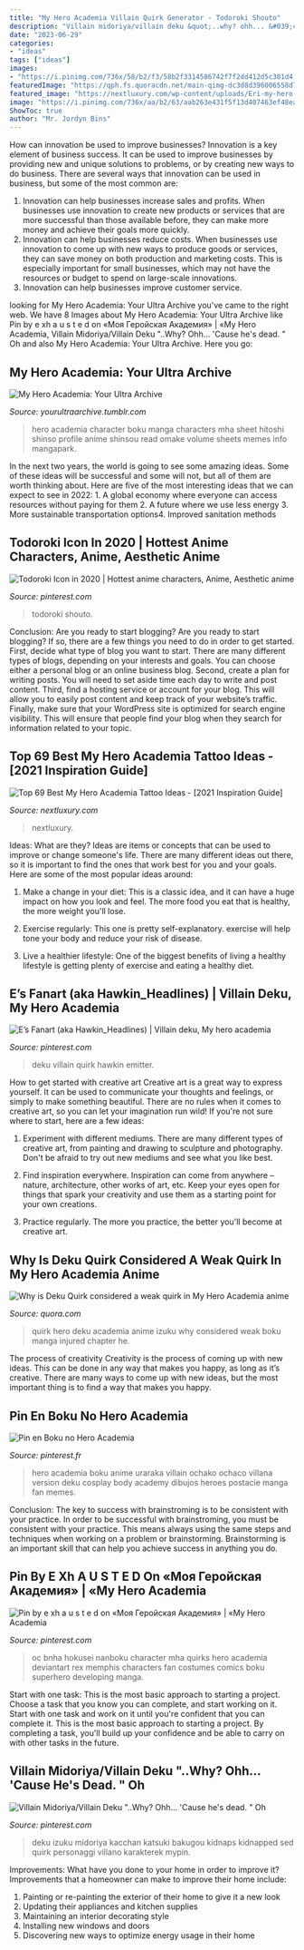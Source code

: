 ```yaml
---
title: "My Hero Academia Villain Quirk Generator - Todoroki Shouto"
description: "Villain midoriya/villain deku &quot;..why? ohh... &#039;cause he&#039;s dead. &quot; oh"
date: "2023-06-29"
categories:
- "ideas"
tags: ["ideas"]
images:
- "https://i.pinimg.com/736x/58/b2/f3/58b2f3314586742f7f2dd412d5c381d4.jpg"
featuredImage: "https://qph.fs.quoracdn.net/main-qimg-dc3d8d396006558d7c8a6a65d16de8f0"
featured_image: "https://nextluxury.com/wp-content/uploads/Eri-my-hero-academia-tattoos-nekokurotattoo-1386x1536.jpg"
image: "https://i.pinimg.com/736x/aa/b2/63/aab263e431f5f13d407463ef48ea15ef.jpg"
ShowToc: true
author: "Mr. Jordyn Bins"
---
```



How can innovation be used to improve businesses?
Innovation is a key element of business success. It can be used to improve businesses by providing new and unique solutions to problems, or by creating new ways to do business. There are several ways that innovation can be used in business, but some of the most common are: 
1. Innovation can help businesses increase sales and profits. When businesses use innovation to create new products or services that are more successful than those available before, they can make more money and achieve their goals more quickly.
2. Innovation can help businesses reduce costs. When businesses use innovation to come up with new ways to produce goods or services, they can save money on both production and marketing costs. This is especially important for small businesses, which may not have the resources or budget to spend on large-scale innovations. 
3. Innovation can help businesses improve customer service.

	

		
looking for My Hero Academia: Your Ultra Archive you've came to the right web. We have 8 Images about My Hero Academia: Your Ultra Archive like Pin by e xh a u s t e d on «Моя Геройская Академия» | «My Hero Academia, Villain Midoriya/Villain Deku &quot;..Why? Ohh... &#039;Cause he&#039;s dead. &quot; Oh and also My Hero Academia: Your Ultra Archive. Here you go:
		
    
## My Hero Academia: Your Ultra Archive

<img loading=lazy src="https://66.media.tumblr.com/79fc469317930b797960d17b47908f7e/tumblr_inline_pb5a843F0X1vfcnt2_1280.jpg" onerror="this.onerror=null;this.src='https://tse3.mm.bing.net/th?id=OIP.IxMKp3IXDsjglxKCh2DpsgHaLm&amp;pid=15.1';" alt="My Hero Academia: Your Ultra Archive">

_Source: yourultraarchive.tumblr.com_

>hero academia character boku manga characters mha sheet hitoshi shinso profile anime shinsou read omake volume sheets memes info mangapark. 

	

In the next two years, the world is going to see some amazing ideas. Some of these ideas will be successful and some will not, but all of them are worth thinking about. Here are five of the most interesting ideas that we can expect to see in 2022: 1. A global economy where everyone can access resources without paying for them 2. A future where we use less energy 3. More sustainable transportation options4. Improved sanitation methods
    
## Todoroki Icon In 2020 | Hottest Anime Characters, Anime, Aesthetic Anime

<img loading=lazy src="https://i.pinimg.com/736x/bb/d3/e5/bbd3e57f4958106b6508ebdaa5192837.jpg" onerror="this.onerror=null;this.src='https://tse4.mm.bing.net/th?id=OIP.bCrbqdoDeEeSEDmtfHTBBgHaHa&amp;pid=15.1';" alt="Todoroki Icon in 2020 | Hottest anime characters, Anime, Aesthetic anime">

_Source: pinterest.com_

>todoroki shouto. 

	

Conclusion: Are you ready to start blogging?
Are you ready to start blogging? If so, there are a few things you need to do in order to get started. First, decide what type of blog you want to start. There are many different types of blogs, depending on your interests and goals. You can choose either a personal blog or an online business blog. Second, create a plan for writing posts. You will need to set aside time each day to write and post content. Third, find a hosting service or account for your blog. This will allow you to easily post content and keep track of your website’s traffic. Finally, make sure that your WordPress site is optimized for search engine visibility. This will ensure that people find your blog when they search for information related to your topic.

    
## Top 69 Best My Hero Academia Tattoo Ideas - [2021 Inspiration Guide]

<img loading=lazy src="https://nextluxury.com/wp-content/uploads/Eri-my-hero-academia-tattoos-nekokurotattoo-1386x1536.jpg" onerror="this.onerror=null;this.src='https://tse4.mm.bing.net/th?id=OIP.0olCQG5eAcTFPC2D9VvFGAHaIN&amp;pid=15.1';" alt="Top 69 Best My Hero Academia Tattoo Ideas - [2021 Inspiration Guide]">

_Source: nextluxury.com_

>nextluxury. 

	

Ideas: What are they?
Ideas are items or concepts that can be used to improve or change someone's life. There are many different ideas out there, so it is important to find the ones that work best for you and your goals. Here are some of the most popular ideas around:
1. Make a change in your diet: This is a classic idea, and it can have a huge impact on how you look and feel. The more food you eat that is healthy, the more weight you'll lose.

2. Exercise regularly: This one is pretty self-explanatory. exercise will help tone your body and reduce your risk of disease.

3. Live a healthier lifestyle: One of the biggest benefits of living a healthy lifestyle is getting plenty of exercise and eating a healthy diet.

    
## E’s Fanart (aka Hawkin_Headlines) | Villain Deku, My Hero Academia

<img loading=lazy src="https://i.pinimg.com/originals/5a/1a/63/5a1a6398f3cb7994e9c72499d448125a.png" onerror="this.onerror=null;this.src='https://tse3.mm.bing.net/th?id=OIP.pve5bQXEr6Z1g35dKPn2DgHaEi&amp;pid=15.1';" alt="E’s Fanart (aka Hawkin_Headlines) | Villain deku, My hero academia">

_Source: pinterest.com_

>deku villain quirk hawkin emitter. 

	

How to get started with creative art
Creative art is a great way to express yourself. It can be used to communicate your thoughts and feelings, or simply to make something beautiful. There are no rules when it comes to creative art, so you can let your imagination run wild! If you're not sure where to start, here are a few ideas:
1. Experiment with different mediums. There are many different types of creative art, from painting and drawing to sculpture and photography. Don't be afraid to try out new mediums and see what you like best.

2. Find inspiration everywhere. Inspiration can come from anywhere – nature, architecture, other works of art, etc. Keep your eyes open for things that spark your creativity and use them as a starting point for your own creations.

3. Practice regularly. The more you practice, the better you'll become at creative art.

    
## Why Is Deku Quirk Considered A Weak Quirk In My Hero Academia Anime

<img loading=lazy src="https://qph.fs.quoracdn.net/main-qimg-dc3d8d396006558d7c8a6a65d16de8f0" onerror="this.onerror=null;this.src='https://tse1.mm.bing.net/th?id=OIP.3D2NOWAGVY18impl0W3o8AHaEK&amp;pid=15.1';" alt="Why is Deku Quirk considered a weak quirk in My Hero Academia anime">

_Source: quora.com_

>quirk hero deku academia anime izuku why considered weak boku manga injured chapter he. 

	

The process of creativity
Creativity is the process of coming up with new ideas. This can be done in any way that makes you happy, as long as it’s creative. There are many ways to come up with new ideas, but the most important thing is to find a way that makes you happy.

    
## Pin En Boku No Hero Academia

<img loading=lazy src="https://i.pinimg.com/originals/18/10/7d/18107d27a8af3ac27dee5d543883d450.jpg" onerror="this.onerror=null;this.src='https://tse2.mm.bing.net/th?id=OIP.edwxOiXaIYS0ovzbC71HlQHaO0&amp;pid=15.1';" alt="Pin en Boku no Hero Academia">

_Source: pinterest.fr_

>hero academia boku anime uraraka villain ochako ochaco villana version deku cosplay body academy dibujos heroes postacie manga fan memes. 

	

Conclusion: The key to success with brainstroming is to be consistent with your practice.
In order to be successful with brainstroming, you must be consistent with your practice. This means always using the same steps and techniques when working on a problem or brainstorming. Brainstorming is an important skill that can help you achieve success in anything you do.

    
## Pin By E Xh A U S T E D On «Моя Геройская Академия» | «My Hero Academia

<img loading=lazy src="https://i.pinimg.com/736x/58/b2/f3/58b2f3314586742f7f2dd412d5c381d4.jpg" onerror="this.onerror=null;this.src='https://tse3.mm.bing.net/th?id=OIP.O3KV21rJq-A0m5QK3C9VKAHaJ7&amp;pid=15.1';" alt="Pin by e xh a u s t e d on «Моя Геройская Академия» | «My Hero Academia">

_Source: pinterest.com_

>oc bnha hokusei nanboku character mha quirks hero academia deviantart rex memphis characters fan costumes comics boku superhero developing manga. 

	

Start with one task: This is the most basic approach to starting a project. Choose a task that you know you can complete, and start working on it.
Start with one task and work on it until you're confident that you can complete it. This is the most basic approach to starting a project. By completing a task, you'll build up your confidence and be able to carry on with other tasks in the future.

    
## Villain Midoriya/Villain Deku &quot;..Why? Ohh... &#039;Cause He&#039;s Dead. &quot; Oh

<img loading=lazy src="https://i.pinimg.com/736x/aa/b2/63/aab263e431f5f13d407463ef48ea15ef.jpg" onerror="this.onerror=null;this.src='https://tse4.mm.bing.net/th?id=OIP.baKKZHH3Jahe1XJncZ0DYgHaHa&amp;pid=15.1';" alt="Villain Midoriya/Villain Deku &quot;..Why? Ohh... &#039;Cause he&#039;s dead. &quot; Oh">

_Source: pinterest.com_

>deku izuku midoriya kacchan katsuki bakugou kidnaps kidnapped sed quirk personaggi villano karakterek mypin. 

	

Improvements: What have you done to your home in order to improve it?
Improvements that a homeowner can make to improve their home include: 
1. Painting or re-painting the exterior of their home to give it a new look 
2. Updating their appliances and kitchen supplies 
3. Maintaining an interior decorating style 
4. Installing new windows and doors 
5. Discovering new ways to optimize energy usage in their home 

